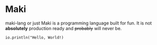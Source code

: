 # Maki

maki-lang or just Maki is a programming language built for fun. It is not **absolutely** 
production ready and ~~probably~~ will never be.

```
io.println("Hello, World!)
```